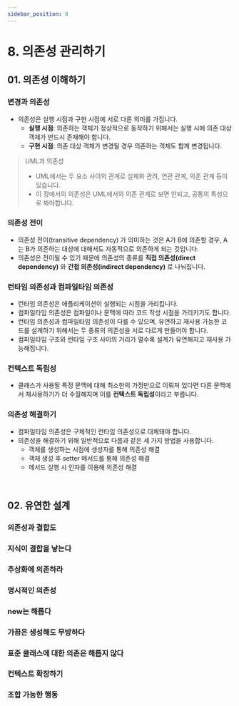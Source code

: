 ```yaml
---
sidebar_position: 8
---
```


# 8. 의존성 관리하기

## 01. 의존성 이해하기

### 변경과 의존성

- 의존성은 실행 시점과 구현 시점에 서로 다른 의미를 가집니다.
  - **실행 시점**: 의존하는 객체가 정상적으로 동작하기 위해서는 실행 시에 의존 대상 객체가 반드시 존재해야 합니다.
  - **구현 시점**: 의존 대상 객체가 변경될 경우 의존하는 객체도 함께 변경됩니다.

> UML과 의존성
> 
> - UML에서는 두 요소 사이의 관계로 실체화 관려, 연관 관계, 의존 관계 등이 있습니다.
> - 이 장에서의 의존성은 UML에서의 의존 관계로 보면 안되고, 공통의 특성으로 봐야합니다.

### 의존성 전이

- 의존성 전이(transitive dependency) 가 의미하는 것은 A가 B에 의존할 경우, A는 B가 의존하는 대상에 대해서도 자동적으로 의존하게 되는 것입니다.
- 의존성은 전이될 수 있기 때문에 의존성의 종류를 **직접 의존성(direct dependency)** 와 **간접 의존성(indirect dependency)** 로 나눠집니다.

### 런타임 의존성과 컴파일타임 의존성

- 런타임 의존성은 애플리케이션이 실행되는 시점을 가리킵니다.
- 컴파일타임 의존성은 컴파일이나 문맥에 따라 코드 작성 시점을 가리키기도 합니다.
- 런타임 의존성과 컴파일타임 의존성이 다를 수 있으며, 유연하고 재사용 가능한 코드를 설계하기 위해서는 두 종류의 의존성을 서로 다르게 만들어야 합니다.
- 컴파일타임 구조와 런타임 구조 사이의 거리가 멀수록 설계가 유연해지고 재사용 가능해집니다.

### 컨텍스트 독립성

- 클래스가 사용될 특정 문맥에 대해 최소한의 가정만으로 이뤄져 있다면 다른 문맥에서 재사용하기가 더 수월해지며 이를 **컨텍스트 독립성**이라고 부릅니다.

### 의존성 해결하기

- 컴파일타임 의존성은 구체적인 런타임 의존성으로 대체돼야 합니다.
- 의존성을 해결하기 위해 일반적으로 다름과 같은 세 가지 방법을 사용합니다.
  - 객체를 생성하는 시점에 생성자를 통해 의존성 해결
  - 객체 생성 후 setter 메서드를 통해 의존성 해결
  - 메서드 실행 시 인자를 이용해 의존성 해결

<br/>

## 02. 유연한 설계

### 의존성과 결합도

### 지식이 결합을 낳는다

### 추상화에 의존하라

### 명시적인 의존성

### new는 해롭다

### 가끔은 생성해도 무방하다

### 표준 클래스에 대한 의존은 해롭지 않다

### 컨텍스트 확장하기

### 조합 가능한 행동